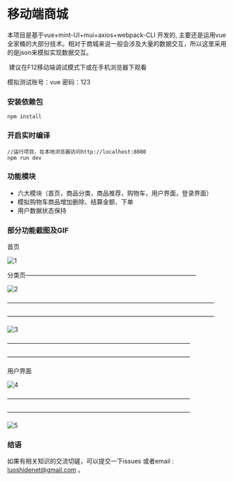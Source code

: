 # 移动端商城

本项目是基于vue+mint-UI+mui+axios+webpack-CLI 开发的, 主要还是运用vue全家桶的大部分技术。相对于商城来说一般会涉及大量的数据交互，所以这里采用的是json来模拟实现数据交互。

 建议在F12移动端调试模式下或在手机浏览器下观看

模拟测试账号：vue    密码：123

### 安装依赖包

```
npm install
```

### 开启实时编译

```
//运行项目，在本地浏览器访问http://localhost:8080
npm run dev
```

### 功能模块

+ 六大模块（首页，商品分类，商品推荐，购物车，用户界面，登录界面）
+ 模拟购物车商品增加删除、结算金额、下单
+ 用户数据状态保持

### 部分功能截图及GIF

首页

![1](C:\Users\Dobin\Desktop\1.gif)



分类页————————————————————————————

![2](C:\Users\Dobin\Desktop\2.gif)

——————————————————————————————————

——————————————————————————————————

![3](C:\Users\Dobin\Desktop\3.gif)

——————————————————————————————

——————————————————————————————

用户界面

![4](C:\Users\Dobin\Desktop\4.png)



——————————————————————————————

——————————————————————————————

![5](C:\Users\Dobin\Desktop\5.png)

### 结语

如果有相关知识的交流切磋，可以提交一下issues 或者email : luoshidenet@gmail.com 。	

